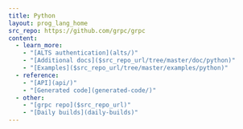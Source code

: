 ```yaml
---
title: Python
layout: prog_lang_home
src_repo: https://github.com/grpc/grpc
content:
  - learn_more:
    - "[ALTS authentication](alts/)"
    - "[Additional docs]($src_repo_url/tree/master/doc/python)"
    - "[Examples]($src_repo_url/tree/master/examples/python)"
  - reference:
    - "[API](api/)"
    - "[Generated code](generated-code/)"
  - other:
    - "[grpc repo]($src_repo_url)"
    - "[Daily builds](daily-builds)"
---
```

